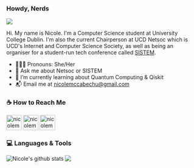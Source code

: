 ### Howdy, Nerds
![](https://komarev.com/ghpvc/?username=nicolemccabechu&color=f222ff)

Hi. My name is Nicole. I'm a Computer Science student at University College Dublin. I'm also the current Chairperson at UCD Netsoc which is UCD's Internet and Computer Science Society, as well as being an organiser for a student-run tech conference called [SISTEM](https://sistem.intersocs.ie/).


* 👩🏻‍💻 Pronouns: She/Her
* 💬 Ask me about Netsoc or SISTEM
* 🌱 I’m currently learning about Quantum Computing & Qiskit
* 📬 Email me at nicolemccabechu@gmail.com


### ☕️ How to Reach Me


<p align="left">
  <a href="https://www.linkedin.com/in/nicolemccabechu/" target="blank"><img align="center" src="https://cdn.jsdelivr.net/npm/simple-icons@3.0.1/icons/linkedin.svg" alt="nicolemccabechu" height="40" width="40" /></a>
<a href="https://www.twitter.com/nicolemccabechu/" target="blank"><img align="center" src="https://cdn.jsdelivr.net/npm/simple-icons@3.0.1/icons/twitter.svg" alt="nicolemccabechu" height="40" width="40" /></a>
<a href="https://www.instagram.com/nicolemccabechu/" target="blank"><img align="center" src="https://cdn.jsdelivr.net/npm/simple-icons@3.0.1/icons/instagram.svg" alt="nicolemccabechu" height="40" width="40" /></a>
</p>

### 💻 Languages & Tools

<a href="https://github.com/anuraghazra/github-readme-stats">
  <img align="left" src="https://github-readme-stats.vercel.app/api?username=nicolemccabechu&show_icons=true&theme=synthwave" alt="Nicole's github stats" />
</a>
<a href="https://github.com/anuraghazra/github-readme-stats">
  <img align="center" src="https://github-readme-stats.vercel.app/api/top-langs/?username=nicolemccabechu&show_icons=true&theme=synthwave" />
</a>
